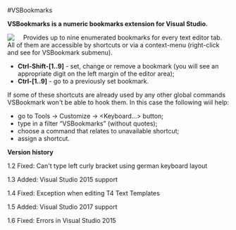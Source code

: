 ﻿#VSBookmarks

**VSBookmarks is a numeric bookmarks extension for Visual Studio.**

<img style="float: left; margin-right: 20px" src="https://raw.github.com/SergeyVinyar/VSBookmarks/master/README_img/screenshot.png">

Provides up to nine enumerated bookmarks for every text editor tab. All of them are accessible by shortcuts or via a context-menu (right-click and see for VSBookmark submenu).

* **Ctrl-Shift-[1..9]** - set, change or remove a bookmark (you will see an appropriate digit on the left margin of the editor area);
* **Ctrl-[1..9]** - go to a previously set bookmark.

If some of these shortcuts are already used by any other global commands VSBookmark won't be able to hook them. In this case the following wiil help:
* go to Tools -> Customize -> <Keyboard...> button;
* type in a filter “VSBookmarks” (without quotes);
* choose a command that relates to unavailable shortcut;
* assign a shortcut.

**Version history**

1.2	Fixed: Can't type left curly bracket using german keyboard layout

1.3	Added: Visual Studio 2015 support

1.4     Fixed: Exception when editing T4 Text Templates

1.5     Added: Visual Studio 2017 support

1.6     Fixed: Errors in Visual Studio 2015